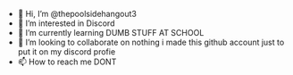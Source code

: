 - 👋 Hi, I’m @thepoolsidehangout3
- 👀 I’m interested in Discord
- 🌱 I’m currently learning DUMB STUFF AT SCHOOL
- 💞️ I’m looking to collaborate on nothing i made this github account just to put it on my discord profie
- 📫 How to reach me DONT

<!---
thepoolsidehangout3/thepoolsidehangout3 is a ✨ special ✨ repository because its `README.md` (this file)appears on your GitHub profile.
You can click the Preview link to take a look at your changes.
--->
